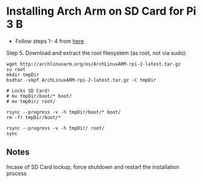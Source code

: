 # Installing Arch Arm on SD Card for Pi 3 B

- Follow steps 1- 4 from [here](https://archlinuxarm.org/platforms/armv8/broadcom/raspberry-pi-3)

Step 5. Download and extract the root filesystem (as root, not via sudo):
```
wget http://archlinuxarm.org/os/ArchLinuxARM-rpi-2-latest.tar.gz
su root
mkdir tmpDir
bsdtar -xkpf ArchLinuxARM-rpi-2-latest.tar.gz -C tmpDir

# Locks SD Card!
# mv tmpDir/boot/* boot/
# mv tmpDir/ root/

rsync --progress -v -h tmpDir/boot/* boot/
rm -fr tmpDir/boot/*

rsync --progress -v -h tmpDir/ root/
sync
```


## Notes
Incase of SD Card lockup, force shutdown and restart the installation process
